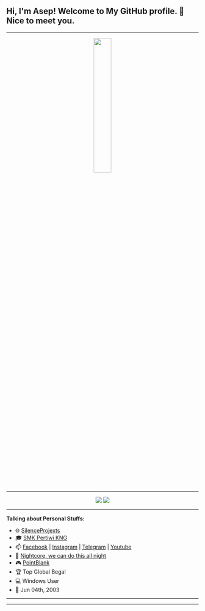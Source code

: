 <!-- Your title -->
## Hi, I'm Asep! Welcome to My GitHub profile. 👋 Nice to meet you.
---
<p align="center">
  <img src="https://media.giphy.com/media/WOwiryOPA0G6jhKqB0/source.gif" width="30%"><br>
</p>

---
<p align="center">
<a href="https://github.com/RysepProject"> <img src="https://img.shields.io/badge/-Github-000?style=flat&logo=Github&logoColor=white" /></a>
<a href="https://rysepprojects@gmail.com"> <img src="https://img.shields.io/badge/-Gmail-c14438?style=flat&logo=Gmail&logoColor=white" /></a>

---
<!-- Talking about you -->
**Talking about Personal Stuffs:**

- 🌐 [SilenceProjexts](https://t.me/SilenceProjexts)
- 🎓 [SMK Pertiwi KNG](https://smkpertiwikng.sch.id/)
- 📫 [Facebook](https://web.facebook.com/SepCanss) | [Instagram](https://www.instagram.com/asepmlnaa/) | [Telegram](https://t.me/RysepEchizen) | [Youtube](https://youtube.com/AsepGsMtaa)
- 🎼 [Nightcore, we can do this all night](https://www.youtube.com/watch?v=R7afKrt5RGU)
- 🎮 [PointBlank](https://www.pointblank.id/)
- 🏆 Top Global Begal
- 💻 Windows User
- 🎉 Jun 04th, 2003
	
---



---
